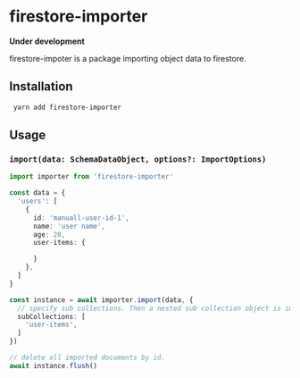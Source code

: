 # firestore-importer

**Under development**

firestore-impoter is a package importing object data to firestore.

## Installation

```sh
 yarn add firestore-importer

```

## Usage


### ```import(data: SchemaDataObject, options?: ImportOptions)```

```ts
import importer from 'firestore-importer'

const data = {
  'users': [
    {
      id: 'manuall-user-id-1',
      name: 'user name',
      age: 20,
      user-items: {

      }
    },
  ]
}

const instance = await importer.import(data, {
  // specify sub collections. Then a nested sub collection object is imported.
  subCollections: [
    'user-items',
  ]
})

// delete all imported documents by id.
await instance.flush()

```
